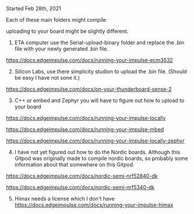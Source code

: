 
Started Feb 28th, 2021

Each of these main folders might compile

uploading to your board might be slightly different.

1. ETA computer use the Serial-upload-binary folder and replace the .bin file with your newly generated .bin file.

https://docs.edgeimpulse.com/docs/running-your-impulse-ecm3532




2. Silicon Labs, use there simplicity studion to upload the .bin file. (Should be easy I have not sone it.)

https://docs.edgeimpulse.com/docs/on-your-thunderboard-sense-2


3. C++ or embed  and Zephyr you will have to figure out how to upload to your board

https://docs.edgeimpulse.com/docs/running-your-impulse-locally

https://docs.edgeimpulse.com/docs/running-your-impulse-mbed

https://docs.edgeimpulse.com/docs/running-your-impulse-locally-zephyr


4. I have not yet figured out how to do the Nordic boards. Although this Gitpod was originally made to compile nordic boards, 
so probably some information about that somewhere on this Gitpod.

https://docs.edgeimpulse.com/docs/nordic-semi-nrf52840-dk

https://docs.edgeimpulse.com/docs/nordic-semi-nrf5340-dk



5. Himax needs a license which I don't have
https://docs.edgeimpulse.com/docs/running-your-impulse-himax
